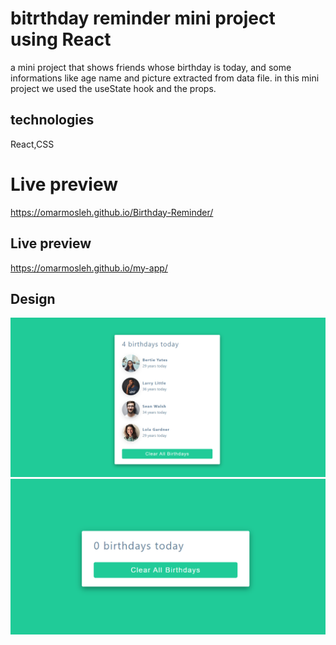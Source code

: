 # bitrthday reminder mini project using React 
a mini project that shows friends whose birthday is today, and some informations like 
age name and picture extracted from data file.
in this mini project we used  the useState hook and the props.

## technologies
React,CSS
# Live preview
https://omarmosleh.github.io/Birthday-Reminder/ 
## Live preview
https://omarmosleh.github.io/my-app/ 
## Design


![Design preview for the laptop](./images/ScreenshotOne.png)
![Design preview for the laptop](./images/ScreenshotTwo.png)
